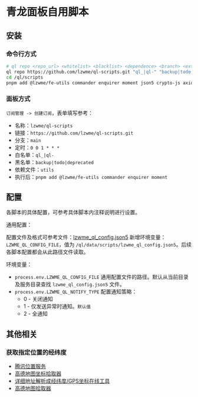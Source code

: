 # 青龙面板自用脚本

## 安装

### 命令行方式

```bash
# ql repo <repo_url> <whitelist> <blacklist> <dependence> <branch> <extensions>
ql repo https://github.com/lzwme/ql-scripts.git "ql_|ql-" "backup|todo|deprecated" "utils"
cd /ql/scripts
pnpm add @lzwme/fe-utils commander enquirer moment json5 crypto-js axios
```

### 面板方式

`订阅管理 -> 创建订阅`，表单填写参考：

- 名称：`lzwme/ql-scripts`
- 链接：`https://github.com/lzwme/ql-scripts.git`
- 分支：`main`
- 定时：`0 0 1 * * *`
- 白名单：`ql_|ql-`
- 黑名单：`backup|todo|deprecated`
- 依赖文件：`utils`
- 执行后：`pnpm add @lzwme/fe-utils commander enquirer moment`

## 配置

各脚本的具体配置，可参考具体脚本内注释说明进行设置。

通用配置：

配置文件及格式可参考文件：[lzwme_ql_config.json5](./sample/lzwme_ql_config.json5)
新增环境变量：`LZWME_QL_CONFIG_FILE`，值为 `/ql/data/scripts/lzwme_ql_config.json5`。后续各脚本配置都会从此路径文件读取。

环境变量：

- `process.env.LZWME_QL_CONFIG_FILE` 通用配置文件的路径。默认从当前目录及服务目录查找  `lzwme_ql_config.json5` 文件。
- `process.env.LZWME_QL_NOTIFY_TYPE` 配置通知策略：
    - 0 - 关闭通知
    - 1 - 仅发送异常时通知。`默认值`
    - 2 - 全通知

## 其他相关

### 获取指定位置的经纬度

- [腾讯位置服务](https://lbs.qq.com/getPoint/)
- [高德地图坐标拾取器](https://lbs.amap.com/tools/picker)
- [详细地址解析成经纬度/GPS坐标在线工具](https://www.toolnb.com/tools/areaDataToGps.html)
- [高德地图拾取器](https://www.toolnb.com/tools/gaodegetmap.html)
